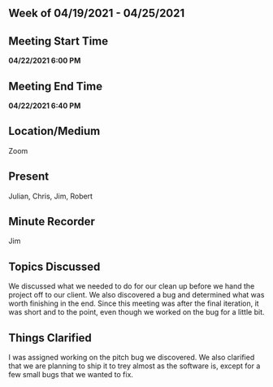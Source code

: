 ## Week of 04/19/2021 - 04/25/2021

## Meeting Start Time

**04/22/2021 6:00 PM**

## Meeting End Time

**04/22/2021 6:40 PM**

## Location/Medium

Zoom

## Present

Julian, Chris, Jim, Robert

## Minute Recorder

Jim

## Topics Discussed
We discussed what we needed to do for our clean up before we hand the project off to our client. We also discovered a bug and determined what was worth finishing in the end. 
Since this meeting was after the final iteration, it was short and to the point, even though we worked on the bug for a little bit.

## Things Clarified
I was assigned working on the pitch bug we discovered. We also clarified that we are planning to ship it to trey almost as the software is, except for a few small bugs that we
wanted to fix.
